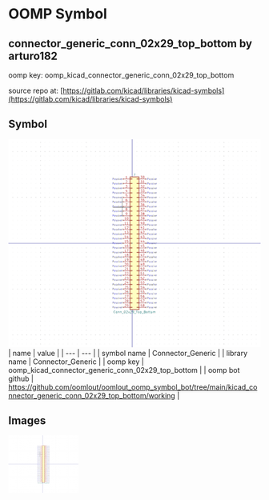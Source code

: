 # OOMP Symbol  
## connector_generic_conn_02x29_top_bottom  by arturo182  
  
oomp key: oomp_kicad_connector_generic_conn_02x29_top_bottom  
  
source repo at: [https://gitlab.com/kicad/libraries/kicad-symbols](https://gitlab.com/kicad/libraries/kicad-symbols)  
## Symbol  
  
[![working.png](working_600.png)](working.png)  
| name | value | 
| --- | --- | 
| symbol name | Connector_Generic | 
| library name | Connector_Generic | 
| oomp key | oomp_kicad_connector_generic_conn_02x29_top_bottom | 
| oomp bot github | https://github.com/oomlout/oomlout_oomp_symbol_bot/tree/main/kicad_connector_generic_conn_02x29_top_bottom/working | 
## Images  
  
[![working.png](working_140.png)](working.png)  
